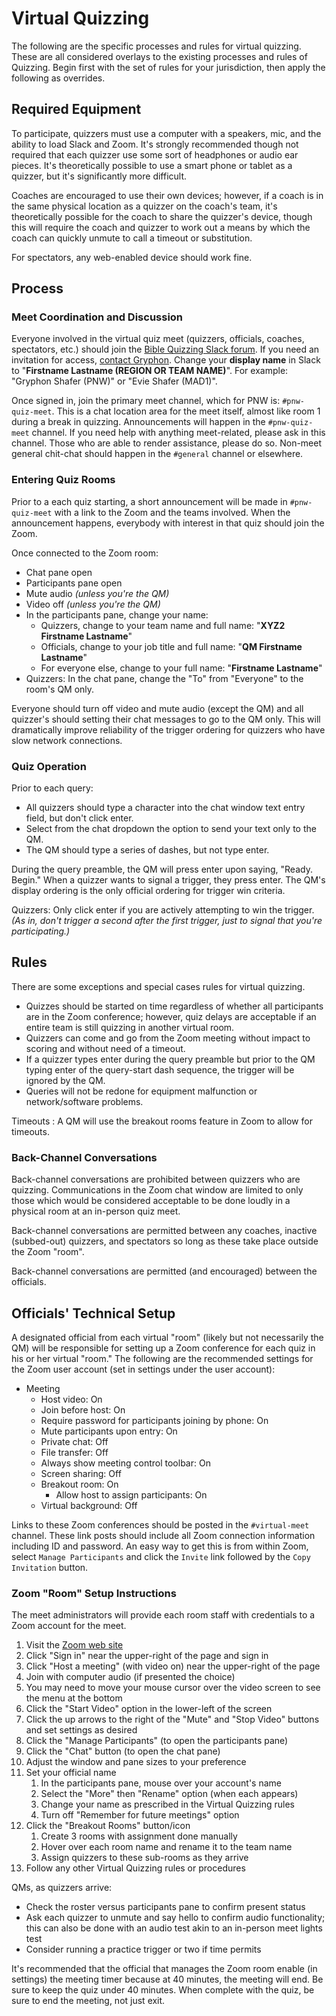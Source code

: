 # Virtual Quizzing

The following are the specific processes and rules for virtual quizzing. These are all considered overlays to the existing processes and rules of Quizzing. Begin first with the set of rules for your jurisdiction, then apply the following as overrides.

## Required Equipment

To participate, quizzers must use a computer with a speakers, mic, and the ability to load Slack and Zoom. It's strongly recommended though not required that each quizzer use some sort of headphones or audio ear pieces. It's theoretically possible to use a smart phone or tablet as a quizzer, but it's significantly more difficult.

Coaches are encouraged to use their own devices; however, if a coach is in the same physical location as a quizzer on the coach's team, it's theoretically possible for the coach to share the quizzer's device, though this will require the coach and quizzer to work out a means by which the coach can quickly unmute to call a timeout or substitution.

For spectators, any web-enabled device should work fine.

## Process

### Meet Coordination and Discussion

Everyone involved in the virtual quiz meet (quizzers, officials, coaches, spectators, etc.) should join the [Bible Quizzing Slack forum](https://biblequizzing.slack.com). If you need an invitation for access, [contact Gryphon](mailto:gryphon@pnwquizzing.org). Change your **display name** in Slack to "**Firstname Lastname (REGION OR TEAM NAME)**". For example: "Gryphon Shafer (PNW)" or "Evie Shafer (MAD1)".

Once signed in, join the primary meet channel, which for PNW is: `#pnw-quiz-meet`. This is a chat location area for the meet itself, almost like room 1 during a break in quizzing. Announcements will happen in the `#pnw-quiz-meet` channel. If you need help with anything meet-related, please ask in this channel. Those who are able to render assistance, please do so. Non-meet general chit-chat should happen in the `#general` channel or elsewhere.

### Entering Quiz Rooms

Prior to a each quiz starting, a short announcement will be made in `#pnw-quiz-meet` with a link to the Zoom and the teams involved. When the announcement happens, everybody with interest in that quiz should join the Zoom.

Once connected to the Zoom room:

- Chat pane open
- Participants pane open
- Mute audio *(unless you're the QM)*
- Video off *(unless you're the QM)*
- In the participants pane, change your name:
    - Quizzers, change to your team name and full name: "**XYZ2 Firstname Lastname**"
    - Officials, change to your job title and full name: "**QM Firstname Lastname**"
    - For everyone else, change to your full name: "**Firstname Lastname**"
- Quizzers: In the chat pane, change the "To" from "Everyone" to the room's QM only.

Everyone should turn off video and mute audio (except the QM) and all quizzer's should setting their chat messages to go to the QM only. This will dramatically improve reliability of the trigger ordering for quizzers who have slow network connections.

### Quiz Operation

Prior to each query:

- All quizzers should type a character into the chat window text entry field, but don't click enter.
- Select from the chat dropdown the option to send your text only to the QM.
- The QM should type a series of dashes, but not type enter.

During the query preamble, the QM will press enter upon saying, "Ready. Begin." When a quizzer wants to signal a trigger, they press enter. The QM's display ordering is the only official ordering for trigger win criteria.

Quizzers: Only click enter if you are actively attempting to win the trigger. *(As in, don't trigger a second after the first trigger, just to signal that you're participating.)*

## Rules

There are some exceptions and special cases rules for virtual quizzing.

- Quizzes should be started on time regardless of whether all participants are in the Zoom conference; however, quiz delays are acceptable if an entire team is still quizzing in another virtual room.
- Quizzers can come and go from the Zoom meeting without impact to scoring and without need of a timeout.
- If a quizzer types enter during the query preamble but prior to the QM typing enter of the query-start dash sequence, the trigger will be ignored by the QM.
- Queries will not be redone for equipment malfunction or network/software problems.

Timeouts
: A QM will use the breakout rooms feature in Zoom to allow for timeouts.

### Back-Channel Conversations

Back-channel conversations are prohibited between quizzers who are quizzing. Communications in the Zoom chat window are limited to only those which would be considered acceptable to be done loudly in a physical room at an in-person quiz meet.

Back-channel conversations are permitted between any coaches, inactive (subbed-out) quizzers, and spectators so long as these take place outside the Zoom "room".

Back-channel conversations are permitted (and encouraged) between the officials.

## Officials' Technical Setup

A designated official from each virtual "room" (likely but not necessarily the QM) will be responsible for setting up a Zoom conference for each quiz in his or her virtual "room." The following are the recommended settings for the Zoom user account (set in settings under the user account):

- Meeting
    - Host video: On
    - Join before host: On
    - Require password for participants joining by phone: On
    - Mute participants upon entry: On
    - Private chat: Off
    - File transfer: Off
    - Always show meeting control toolbar: On
    - Screen sharing: Off
    - Breakout room: On
        - Allow host to assign participants: On
    - Virtual background: Off

Links to these Zoom conferences should be posted in the `#virtual-meet` channel. These link posts should include all Zoom connection information including ID and password. An easy way to get this is from within Zoom, select `Manage Participants` and click the `Invite` link followed by the `Copy Invitation` button.

### Zoom "Room" Setup Instructions

The meet administrators will provide each room staff with credentials to a Zoom account for the meet.

1. Visit the [Zoom web site](https://zoom.us)
2. Click "Sign in" near the upper-right of the page and sign in
4. Click "Host a meeting" (with video on) near the upper-right of the page
5. Join with computer audio (if presented the choice)
6. You may need to move your mouse cursor over the video screen to see the menu at the bottom
7. Click the "Start Video" option in the lower-left of the screen
8. Click the up arrows to the right of the "Mute" and "Stop Video" buttons and set settings as desired
9. Click the "Manage Participants" (to open the participants pane)
10. Click the "Chat" button (to open the chat pane)
11. Adjust the window and pane sizes to your preference
12. Set your official name
    1. In the participants pane, mouse over your account's name
    2. Select the "More" then "Rename" option (when each appears)
    3. Change your name as prescribed in the Virtual Quizzing rules
    4. Turn off "Remember for future meetings" option
13. Click the "Breakout Rooms" button/icon
    1. Create 3 rooms with assignment done manually
    2. Hover over each room name and rename it to the team name
    3. Assign quizzers to these sub-rooms as they arrive
14. Follow any other Virtual Quizzing rules or procedures

QMs, as quizzers arrive:

- Check the roster versus participants pane to confirm present status
- Ask each quizzer to unmute and say hello to confirm audio functionality; this can also be done with an audio test akin to an in-person meet lights test
- Consider running a practice trigger or two if time permits

It's recommended that the official that manages the Zoom room enable (in settings) the meeting timer because at 40 minutes, the meeting will end. Be sure to keep the quiz under 40 minutes. When complete with the quiz, be sure to end the meeting, not just exit.
